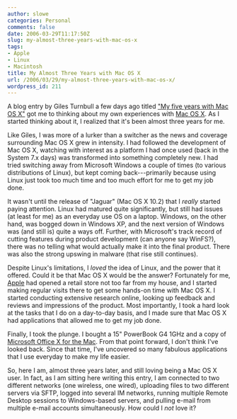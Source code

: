 ```yaml
---
author: slowe
categories: Personal
comments: false
date: 2006-03-29T11:17:50Z
slug: my-almost-three-years-with-mac-os-x
tags:
- Apple
- Linux
- Macintosh
title: My Almost Three Years with Mac OS X
url: /2006/03/29/my-almost-three-years-with-mac-os-x/
wordpress_id: 211
---
```


A blog entry by Giles Turnbull a few days ago titled ["My five years with Mac OS X"](http://www.oreillynet.com/mac/blog/2006/03/my_five_years_with_mac_os_x.html) got me to thinking about my own experiences with [Mac OS X](http://www.apple.com/macosx/). As I started thinking about it, I realized that it's been almost three years for me.

Like Giles, I was more of a lurker than a switcher as the news and coverage surrounding Mac OS X grew in intensity. I had followed the development of Mac OS X, watching with interest as a platform I had once used (back in the System 7.x days) was transformed into something completely new. I had tried switching away from Microsoft Windows a couple of times (to various distributions of Linux), but kept coming back---primarily because using Linux just took too much time and too much effort for me to get my job done.

It wasn't until the release of "Jaguar" (Mac OS X 10.2) that I _really_ started paying attention. Linux had matured quite significantly, but still had issues (at least for me) as an everyday use OS on a laptop. Windows, on the other hand, was bogged down in Windows XP, and the next version of Windows was (and still is) quite a ways off. Further, with Microsoft's track record of cutting features during product development (can anyone say WinFS?), there was no telling what would actually make it into the final product. There was also the strong upswing in malware (that rise still continues).

Despite Linux's limitations, I _loved_ the idea of Linux, and the power that it offered. Could it be that Mac OS X would be the answer? Fortunately for me, [Apple](http://www.apple.com/) had opened a retail store not too far from my house, and I started making regular visits there to get some hands-on time with Mac OS X. I started conducting extensive research online, looking up feedback and reviews and impressions of the product. Most importantly, I took a hard look at the tasks that I do on a day-to-day basis, and I made sure that Mac OS X had applications that allowed me to get my job done.

Finally, I took the plunge. I bought a 15" PowerBook G4 1GHz and a copy of [Microsoft Office X for the Mac](http://www.microsoft.com/mac/otherproducts/officex/officex.aspx?pid=officex). From that point forward, I don't think I've looked back. Since that time, I've uncovered so many fabulous applications that I use everyday to make my life easier.

So, here I am, almost three years later, and still loving being a Mac OS X user. In fact, as I am sitting here writing this entry, I am connected to two different networks (one wireless, one wired), uploading files to two different servers via SFTP, logged into several IM networks, running multiple Remote Desktop sessions to Windows-based servers, and pulling e-mail from multiple e-mail accounts simultaneously. How could I _not_ love it?
